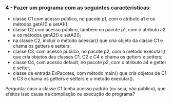 ### 4 - Fazer um programa com as seguintes características:
* classe C1 com acesso público, no pacote p1, com o atributo a1 e os métodos getA1() e setA1();  
* classe C2 com acesso público, também no pacote p1, com o atributo a2 e os métodos getA2() e setA2();  
* na classe C2, incluir o método acessar() que cria objeto da classe C1 e chama os getters e setters;  
* classe C3, com acesso público, no pacote p2, com o método executar() que cria objetos das classes C1, C2 e C4 e chama os getters e setters;  
* classe C4, com acesso default, no pacote p2, com o atributo a4 e getter e setter;  
* classe de entrada ExPacotes, com método main() que cria objetos de C1 e C3 e chama os getters e setters e o método executar().  

Pergunta: caso a classe C1 tenha acesso padrão (ou seja, não público), que efeitos isso causa na compilação ou execução do programa?
